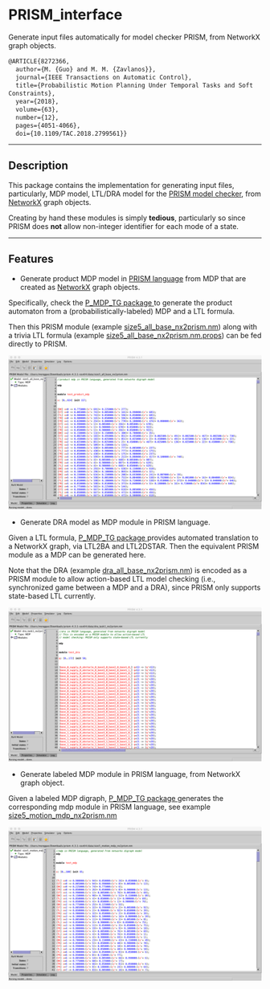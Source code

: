 PRISM_interface
========

Generate input files automatically for model checker PRISM, from NetworkX graph objects.

```
@ARTICLE{8272366,
  author={M. {Guo} and M. M. {Zavlanos}},
  journal={IEEE Transactions on Automatic Control}, 
  title={Probabilistic Motion Planning Under Temporal Tasks and Soft Constraints}, 
  year={2018},
  volume={63},
  number={12},
  pages={4051-4066},
  doi={10.1109/TAC.2018.2799561}}
```

-----
Description
-----
This package contains the implementation for generating input files, particularly, MDP model, LTL/DRA model for the [PRISM model checker](http://www.prismmodelchecker.org), from [NetworkX](https://networkx.github.io) graph objects.

Creating by hand these modules is simply **tedious**, particularly so since PRISM does **not** allow non-integer identifier for each mode of a state. 




-----
Features
-----
* Generate product MDP model in [PRISM language](http://www.prismmodelchecker.org/manual/ThePRISMLanguage/Example1) from MDP that are created as [NetworkX](https://networkx.github.io) graph objects.

 Specifically, check the [P_MDP_TG package ](https://github.com/MengGuo/P_MDP_TG/tree/master/pickle_for_prism) to generate the product automaton from a (probabilistically-labeled) MDP and a LTL formula.

 Then this PRISM module (example [size5_all_base_nx2prism.nm](https://github.com/MengGuo/PRISM_interface/blob/master/data/size5_all_base_nx2prism.nm)) along with a trivia LTL formula (example [size5_all_base_nx2prism.nm.props](https://github.com/MengGuo/PRISM_interface/blob/master/data/size5_all_base_nx2prism.nm.props)) can be fed directly to PRISM.

<p align="center">  
  <img src="https://github.com/MengGuo/PRISM_interface/blob/master/data/prism_prod_mdp.png" width="700"/>
</p>

* Generate DRA model as MDP module in PRISM language.

 Given a LTL formula, [P_MDP_TG package ](https://github.com/MengGuo/P_MDP_TG) provides automated translation to a NetworkX graph, via LTL2BA and LTL2DSTAR. Then the equivalent PRISM module as a MDP can be generated here.

 Note that the DRA (example [dra_all_base_nx2prism.nm](https://github.com/MengGuo/PRISM_interface/blob/master/data/dra_all_base_nx2prism.nm)) is encoded as a PRISM module to allow action-based LTL model checking (i.e., synchronized game between a MDP and a DRA), since PRISM only supports state-based LTL currently. 


<p align="center">  
  <img src="https://github.com/MengGuo/PRISM_interface/blob/master/data/prism_dra.png" width="700"/>
</p>

* Generate labeled MDP module in PRISM language, from NetworkX graph object.

 Given a labeled MDP digraph, [P_MDP_TG package ](https://github.com/MengGuo/P_MDP_TG/tree/master/pickle_for_prism) generates the corresponding mdp module in PRISM language, see example [size5_motion_mdp_nx2prism.nm](https://github.com/MengGuo/PRISM_interface/blob/master/data/size5_motion_mdp_nx2prism.nm)

<p align="center">  
  <img src="https://github.com/MengGuo/PRISM_interface/blob/master/data/prism_mdp.png" width="700"/>
</p>
